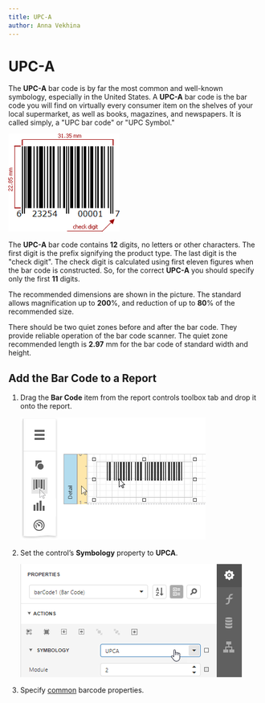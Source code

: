 ```yaml
---
title: UPC-A
author: Anna Vekhina
---
```

# UPC-A

The **UPC-A** bar code is by far the most common and well-known symbology, especially in the United States. A **UPC-A** bar code is the bar code you will find on virtually every consumer item on the shelves of your local supermarket, as well as books, magazines, and newspapers. It is called simply, a "UPC bar code" or "UPC Symbol."

![](../../../../images/eurd-web-bar-code-upc-a.png)


The **UPC-A** bar code contains **12** digits, no letters or other characters. The first digit is the prefix signifying the product type. The last digit is the "check digit". The check digit is calculated using first eleven figures when the bar code is constructed. So, for the correct **UPC-A** you should specify only the first **11** digits.

The recommended dimensions are shown in the picture. The standard allows magnification up to **200**%, and reduction of up to **80**% of the recommended size.

There should be two quiet zones before and after the bar code. They provide reliable operation of the bar code scanner. The quiet zone recommended length is **2.97** mm for the bar code of standard width and height.

## Add the Bar Code to a Report

1. Drag the **Bar Code** item from the report controls toolbox tab and drop it onto the report. 

    ![](../../../../images/eurd-web-add-bar-code-to-report.png)

2. Set the control’s **Symbology** property to **UPCA**. 

    ![](../../../../images/upca-in-designer.png)

3. Specify [common](add-bar-codes-to-a-report.md) barcode properties.